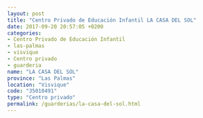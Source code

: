 ```yaml
---
layout: post
title: "Centro Privado de Educación Infantil LA CASA DEL SOL"
date: 2017-09-20 20:57:05 +0200
categories:
- Centro Privado de Educación Infantil
- las-palmas
- visvique
- Centro privado
- guarderia
name: "LA CASA DEL SOL"
province: "Las Palmas"
location: "Visvique"
code: "35010491"
type: "Centro privado"
permalink: /guarderias/la-casa-del-sol.html
---
```


